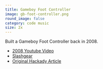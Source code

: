 ```yaml
---
title: Gameboy Foot Controller
image: gb-foot-controller.png
round_image: false
category: code music
size: 2x
---
```


Built a Gameboy Foot Controller back in 2008.

- [2008 Youtube Video](https://www.youtube.com/watch?v=lQdqudTzyBs)
- [Slashgear](https://www.slashgear.com/gameboy-effects-sampler-foot-controller-hack-1612066/)
- [Original Hackady Article](https://hackaday.com/2008/06/15/game-boy-foot-controller-demo/)